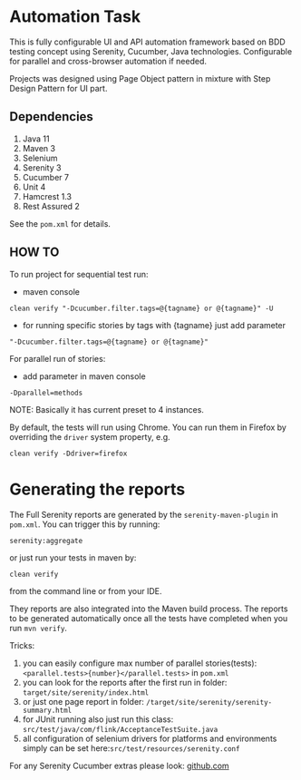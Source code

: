 # Automation Task

This is fully configurable UI and API automation framework based on BDD testing concept using Serenity, Cucumber, Java technologies.
Configurable for parallel and cross-browser automation if needed.

Projects was designed using Page Object pattern in mixture with Step Design Pattern for UI part.

## Dependencies

1. Java 11
2. Maven 3
3. Selenium
4. Serenity 3
5. Cucumber 7
6. Unit 4
6. Hamcrest 1.3
7. Rest Assured 2

See the `pom.xml` for details.
## HOW TO

To run project for sequential test run:
- maven console
```
clean verify "-Dcucumber.filter.tags=@{tagname} or @{tagname}" -U
```
- for running specific stories by tags with {tagname} just add parameter
```
"-Dcucumber.filter.tags=@{tagname} or @{tagname}"
```
For parallel run of stories:
- add parameter in maven console
```
-Dparallel=methods
```
NOTE: Basically it has current preset to 4 instances.

By default, the tests will run using Chrome. You can run them in Firefox by overriding the `driver` system property, e.g.
```
clean verify -Ddriver=firefox
```

# Generating the reports
The Full Serenity reports are generated by the `serenity-maven-plugin` in `pom.xml`.
You can trigger this by running:
```
serenity:aggregate
```
or just run your tests in maven by:

```
clean verify
```
from the command line or from your IDE.

They reports are also integrated into the Maven build process.
The reports to be generated automatically once all the tests have completed when you run `mvn verify`.


Tricks:
1. you can easily configure max number of parallel stories(tests): `<parallel.tests>{number}</parallel.tests>` in `pom.xml`
2. you can look for the reports after the first run in folder: `target/site/serenity/index.html`
3. or just one page report in folder: `/target/site/serenity/serenity-summary.html`
4. for JUnit running also just run this class: `src/test/java/com/flink/AcceptanceTestSuite.java`
5. all configuration of selenium drivers for platforms and environments simply can be set here:`src/test/resources/serenity.conf`

For any Serenity Cucumber extras please look: [github.com](https://github.com/serenity-bdd/serenity-cucumber-starter/blob/5691f44c3600720d3c6e513b5761912350dda31e/README.md)
